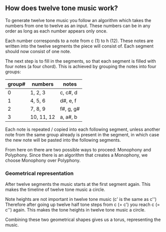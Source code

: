 ## How does twelve tone music work? ##

To generate twelve tone music you follow an algorithm which takes the numbers
from one to twelve as an input. These numbers can be in any order as long
as each number appears only once.

Each number corresponds to a note from c (1) to h (12). These notes are
written into the twelve segments the piece will consist of. Each segment
should now consist of one note.

The next step is to fill in the segments, so that each segment is filled
with four notes (a four chord). This is achieved by grouping the notes
into four groups:

| group# | numbers    | notes      |
| ------ | ---------- | ---------- |
| 0      | 1,  2,  3  | c,  c#, d  |
| 1      | 4,  5,  6  | d#, e,  f  |
| 2      | 7,  8,  9  | f#, g,  g# |
| 3      | 10, 11, 12 | a,  a#, b  |

Each note is repeated / copied into each following segment, unless another
note from the same group already is present in the segment, in which case
the new note will be pasted into the following segments.

From here on there are two possible ways to proceed: Monophony and Polyphony.
Since there is an algorithm that creates a Monophony, we choose Monophony over
Polyphony.

### Geometrical representation ###

After twelve segments the music starts at the first segment again. This
makes the timeline of twelve tone music a circle.

Note heights are not important in twelve tone music (c' is the same as c'')
Therefore after going up twelve half tone steps from c (= c') you reach
c (= c'') again. This makes the tone heights in twelve tone music a circle.

Combining these two geometrical shapes gives us a torus, representing the
music.

